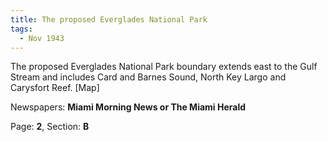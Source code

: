 ```yaml
---  
title: The proposed Everglades National Park  
tags:  
  - Nov 1943  
---  
```

  
The proposed Everglades National Park boundary extends east to the Gulf Stream and includes Card and Barnes Sound, North Key Largo and Carysfort Reef. [Map]  
  
Newspapers: **Miami Morning News or The Miami Herald**  
  
Page: **2**, Section: **B** 
